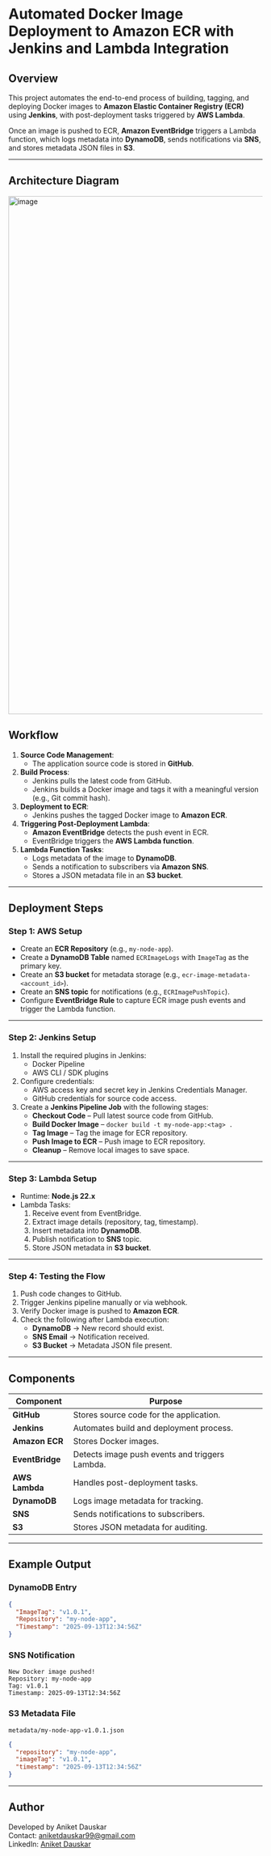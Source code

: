 
# Automated Docker Image Deployment to Amazon ECR with Jenkins and Lambda Integration

## Overview
This project automates the end-to-end process of building, tagging, and deploying Docker images to **Amazon Elastic Container Registry (ECR)** using **Jenkins**, with post-deployment tasks triggered by **AWS Lambda**. 

Once an image is pushed to ECR, **Amazon EventBridge** triggers a Lambda function, which logs metadata into **DynamoDB**, sends notifications via **SNS**, and stores metadata JSON files in **S3**.

---

## Architecture Diagram
<img width="1536" height="1024" alt="image" src="https://github.com/user-attachments/assets/5fc360ed-e048-4f4d-82b2-77ec9aaf3cad" />


## Workflow
1. **Source Code Management**: 
   - The application source code is stored in **GitHub**.
2. **Build Process**:
   - Jenkins pulls the latest code from GitHub.
   - Jenkins builds a Docker image and tags it with a meaningful version (e.g., Git commit hash).
3. **Deployment to ECR**:
   - Jenkins pushes the tagged Docker image to **Amazon ECR**.
4. **Triggering Post-Deployment Lambda**:
   - **Amazon EventBridge** detects the push event in ECR.
   - EventBridge triggers the **AWS Lambda function**.
5. **Lambda Function Tasks**:
   - Logs metadata of the image to **DynamoDB**.
   - Sends a notification to subscribers via **Amazon SNS**.
   - Stores a JSON metadata file in an **S3 bucket**.

---

## Deployment Steps

### **Step 1: AWS Setup**
- Create an **ECR Repository** (e.g., `my-node-app`).
- Create a **DynamoDB Table** named `ECRImageLogs` with `ImageTag` as the primary key.
- Create an **S3 bucket** for metadata storage (e.g., `ecr-image-metadata-<account_id>`).
- Create an **SNS topic** for notifications (e.g., `ECRImagePushTopic`).
- Configure **EventBridge Rule** to capture ECR image push events and trigger the Lambda function.

---

### **Step 2: Jenkins Setup**
1. Install the required plugins in Jenkins:
   - Docker Pipeline
   - AWS CLI / SDK plugins
2. Configure credentials:
   - AWS access key and secret key in Jenkins Credentials Manager.
   - GitHub credentials for source code access.
3. Create a **Jenkins Pipeline Job** with the following stages:
   - **Checkout Code** – Pull latest source code from GitHub.
   - **Build Docker Image** – `docker build -t my-node-app:<tag> .`
   - **Tag Image** – Tag the image for ECR repository.
   - **Push Image to ECR** – Push image to ECR repository.
   - **Cleanup** – Remove local images to save space.

---

### **Step 3: Lambda Setup**
- Runtime: **Node.js 22.x**
- Lambda Tasks:
  1. Receive event from EventBridge.
  2. Extract image details (repository, tag, timestamp).
  3. Insert metadata into **DynamoDB**.
  4. Publish notification to **SNS** topic.
  5. Store JSON metadata in **S3 bucket**.

---

### **Step 4: Testing the Flow**
1. Push code changes to GitHub.
2. Trigger Jenkins pipeline manually or via webhook.
3. Verify Docker image is pushed to **Amazon ECR**.
4. Check the following after Lambda execution:
   - **DynamoDB** → New record should exist.
   - **SNS Email** → Notification received.
   - **S3 Bucket** → Metadata JSON file present.

---

## Components

| Component      | Purpose |
|----------------|---------|
| **GitHub**     | Stores source code for the application. |
| **Jenkins**    | Automates build and deployment process. |
| **Amazon ECR** | Stores Docker images. |
| **EventBridge**| Detects image push events and triggers Lambda. |
| **AWS Lambda** | Handles post-deployment tasks. |
| **DynamoDB**   | Logs image metadata for tracking. |
| **SNS**        | Sends notifications to subscribers. |
| **S3**         | Stores JSON metadata for auditing. |

---

## Example Output

### **DynamoDB Entry**
```json
{
  "ImageTag": "v1.0.1",
  "Repository": "my-node-app",
  "Timestamp": "2025-09-13T12:34:56Z"
}
```

### **SNS Notification**
```
New Docker image pushed!
Repository: my-node-app
Tag: v1.0.1
Timestamp: 2025-09-13T12:34:56Z
```

### **S3 Metadata File**
`metadata/my-node-app-v1.0.1.json`
```json
{
  "repository": "my-node-app",
  "imageTag": "v1.0.1",
  "timestamp": "2025-09-13T12:34:56Z"
}
```

---

## Author
Developed by Aniket Dauskar  
Contact: aniketdauskar99@gmail.com  
LinkedIn: [Aniket Dauskar](https://linkedin.com/in/aniketdauskar)
